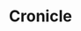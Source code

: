 ---
draft: false
title: Cronicle
content:
  id: cronicle
  name: Cronicle
  logo: /images/development/dev-ops/cronicle/logo.png
  website: http://cronicle.net/
  iframe_website: /website-iframe/development/dev-ops/cronicle
  dashboardImage: /images/development/dev-ops/cronicle/screenshot-1.jpg
  short_description: Cronicle is a simple, distributed task scheduler and runner with a web based UI.
  description: "Cronicle is a multi-server task scheduler and runner, with a web based front-end UI. It handles both scheduled, repeating and on-demand jobs, targeting any number of worker servers, with real-time stats and live log viewer. It's basically a fancy Cron replacement written in Node.js. You can give it simple shell commands, or write Plugins in virtually any language."
  features:
    - title: Single or Multi-Server Setup
      description: Auto-discovery of nearby servers, and auto-failover to backups. Jobs are automatically retried when applicable.
    - title: No Database Required
      description: No database is required to run Cronicle. Everything can be stored as JSON files on disk.
    - title: Visual Date/Time Picker
      description: Events can be single or recurring, and you can easily schedule them to run hourly, daily, weekly, monthly and/or yearly.
    - title: Real-Time Stats & Live Log View
      description: Graphical progress bars and estimated time remaining, with a real-time live log watcher for your jobs.
  screenshots:
    - /images/development/dev-ops/cronicle/screenshot-1.jpg
    - /images/development/dev-ops/cronicle/screenshot-2.jpg
---